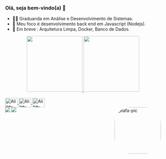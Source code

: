 ### Olá, seja bem-vindo(a) 🌿

- 👩‍💻 Graduanda em Análise e Desenvolvimento de Sistemas.
- 📱 Meu foco é desenvolvimento back end em Javascript (Nodejs).
- 💬 Em breve : Arquitetura Limpa, Docker, Banco de Dados. 

<div align="center">
  <a href="https://github.com/alinesousasantana">
  <img height="180em" src="https://github-readme-stats.vercel.app/api?username=alinesousasantana&show_icons=true&theme=dracula&include_all_commits=true&count_private=true"/>
  <img height="180em" src="https://github-readme-stats.vercel.app/api/top-langs/?username=alinesousasantana&layout=compact&langs_count=7&theme=dracula"/>
</div>
<div style="display: inline_block"><br>
  <img align="center" alt="Aline-NodeJS" height="30" width="40" src="https://cdn.jsdelivr.net/gh/devicons/devicon/icons/nodejs/nodejs-original.svg" />           
  <img align="center" alt="Aline-JS" height="30" width="40" src="https://cdn.jsdelivr.net/gh/devicons/devicon/icons/javascript/javascript-original.svg" />
  <img align="center" alt="Aline-Docker" height="30" width="40"src="https://cdn.jsdelivr.net/gh/devicons/devicon/icons/docker/docker-original.svg" />
          
          
          
          
  
          
  </div>
  <img align="right" alt="Rafa-pic" height="150" style="border-radius:50px;" src="https://user-images.githubusercontent.com/116390525/200414116-1d882f90-2319-42fc-bece-c6ee49e3a4e6.png">
 
  

<div> 
  <a href = "aline.santana.dev10@gmail.com"><img src="https://img.shields.io/badge/-Gmail-%23333?style=for-the-badge&logo=gmail&logoColor=white" target="_blank"></a>
  <a href="https://www.linkedin.com/in/aline-sousa-santana-131535256/" target="_blank"><img src="https://img.shields.io/badge/-LinkedIn-%230077B5?style=for-the-badge&logo=linkedin&logoColor=white" target="_blank"></a> 
 

 
</div>
